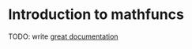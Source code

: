 # Introduction to mathfuncs

TODO: write [great documentation](http://jacobian.org/writing/what-to-write/)
